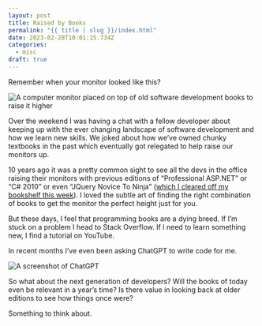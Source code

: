```yaml
---
layout: post
title: Raised by Books
permalink: "{{ title | slug }}/index.html"
date: 2023-02-28T10:01:15.734Z
categories:
  - misc
draft: true
---
```

Remember when your monitor looked like this?

![A computer monitor placed on top of old software development books to raise it higher](/assets/images/uploads/9c6c8562-1294-4ed6-8e34-60ef36439ae5_2048x1536.webp "Photo taken from Jonas Bonér")

Over the weekend I was having a chat with a fellow developer about keeping up with the ever changing landscape of software development and how we learn new skills. We joked about how we’ve owned chunky textbooks in the past which eventually got relegated to help raise our monitors up. 

10 years ago it was a pretty common sight to see all the devs in the office raising their monitors with previous editions of “Professional ASP.NET” or “C# 2010” or even “JQuery Novice To Ninja” ([which I cleared off my bookshelf this week](https://twitter.com/ajaykarwal/status/1630256989899988994)). I loved the subtle art of finding the right combination of books to get the monitor the perfect height just for you.

But these days, I feel that programming books are a dying breed. If I’m stuck on a problem I head to Stack Overflow. If I need to learn something new, I find a tutorial on YouTube. 

In recent months I’ve even been asking ChatGPT to write code for me.

![A screenshot of ChatGPT](/assets/images/uploads/9589edb8-951a-48e2-8b18-83971e704ab0_1003x631.webp "A small function I recently needed which I didn’t have time to spend thinking about.")

So what about the next generation of developers? Will the books of today even be relevant in a year’s time? Is there value in looking back at older editions to see how things once were?

Something to think about.